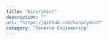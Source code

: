 ```yaml
---
title: "binarymist"
description: ""
url: "https://github.com/binarymist"
category: "Reverse Engineering"
---
```

